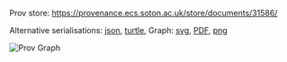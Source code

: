 
Prov store: https://provenance.ecs.soton.ac.uk/store/documents/31586/
	
Alternative serialisations: [json](https://provenance.ecs.soton.ac.uk/store/documents/31586.json), [turtle](https://provenance.ecs.soton.ac.uk/store/documents/31586.ttl), 
Graph: [svg](https://provenance.ecs.soton.ac.uk/store/documents/31586.svg), [PDF](https://provenance.ecs.soton.ac.uk/store/documents/31586.pdf), [png](https://provenance.ecs.soton.ac.uk/store/documents/31586.png)

![Prov Graph](https://provenance.ecs.soton.ac.uk/store/documents/31586.png)

		